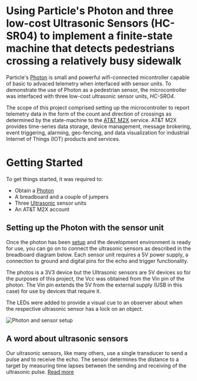 # Using Particle's Photon and three low-cost Ultrasonic Sensors (HC-SR04) to implement a finite-state machine that detects pedestrians crossing a relatively busy sidewalk 

Particle's [Photon](https://www.particle.io/products/hardware/photon-wifi/) is small and powerful wifi-connected micontroller capable of basic to advaced telemetry when interfaced with sensor units. To demonstrate the use of Photon as a pedestrian sensor, the microcontroller was interfaced with three low-cost ultrasonic sensor units, _HC-SRO4_. 

The scope of this project comprised setting up the microcontroller to report telemetry data in the form of the count and direction of crossings as determined by the state-machine to the [AT&T M2X](https://m2x.att.com/) service. AT&T M2X provides time-series data storage, device management, message brokering, event triggering, alarming, geo-fencing, and data visualization for industrial Internet of Things (IOT) products and services.


# Getting Started
To get things started, it was required to:
 - Obtain a [Photon](https://www.particle.io/products/hardware/photon-wifi/)
 - A breadboard and a couple of jumpers
 - Three [Ultrasonic](https://www.robotshop.com/en/hc-sr04-ultra01-ultrasonic-range-finder.html) sensor units
 - An AT&T M2X account
 
 
## Setting up the Photon with the sensor unit
Once the photon has been [setup](https://docs.particle.io/guide/getting-started/start/photon/) and the development environment is ready for use, you can go on to connect the ultrasonic sensors as described in the breadboard diagram below. Each sensor unit requires a 5V power supply, a connection to ground and digital pins for the echo and trigger functionality.

The photos is a 3V3 device but the Ultrasonic sensors are 5V devices so for the purposes of this project, the Vcc was obtained from the Vin pin of the photon. The Vin pin extends the 5V from the external supply (USB in this case) for use by devices that require it.

The LEDs were added to provide a visual cue to an observer about when the respective ultrasonic sensor has a lock on an object.

![Photon and sensor setup](https://lh3.googleusercontent.com/aOGESy7z6LJA1MKZu-8_F3fkbDrixD-gwzMaNBt7uHLJF7u5kGIUPZhc11ZhNm5iKyU5AHEJxhWmQ0Yare6ZJ6_lYLUpm8x0EEkuIkBTB6KbuJaiTfiCkJ5mYJV0eIuBLlg-1RyUdhsqEQj0LCHLe93M5WbnXG83nW60em87j75s8URPEjmsXH7lJrFfbncIkBRvqP3VYPitc2sKJkzjBCM1Ph3w2GGX0-iO0QTnZTfV2BH8OjBiIyXQJmRwvmrGlxudz7B7O_ZuOtm-95AnhL6dRNFFNNzTciIqNq0LrG-vwZHnIYlYTuxO_HrYWC3qCke3LV8YYm1dn5VXJqzvBH_Wzu_WNi9_BX2viZC844OXv8fOQTAzvDOm_xPwb9q-K129_Wajwx-f37K5fus7__sft8AoGQnjfv49CbP6yCElRDAsUDQn1DsEYgTbCMHdCVKWfQFXxj1TWvAiws-FL7otCGhfbUq29MT34pd65Kxs9ZBmWJYD4JxCN9s3u2j4wHPhnA67eRpbPk6WjDtPoO5Qe18EAiE31xllOCdmw_B_JSopsZRHzUCBnM5T3MFLjKUtW-UrvM02JG-q6ouxx00ZdzsONfLvQzGJMCPo8N6hTiUOa7stIscY9C4VtusaEwv1u9L44C5AANGK_3OhZLGRIBa33-ig=w1246-h829-no)



## A word about ultrasonic sensors
Our ultrasonic sensors, like many others, use a single transducer to send a pulse and to receive the echo.  The sensor determines the distance to a target by measuring time lapses between the sending and receiving of the ultrasonic pulse. [Read more](https://www.maxbotix.com/articles/how-ultrasonic-sensors-work.htm)

